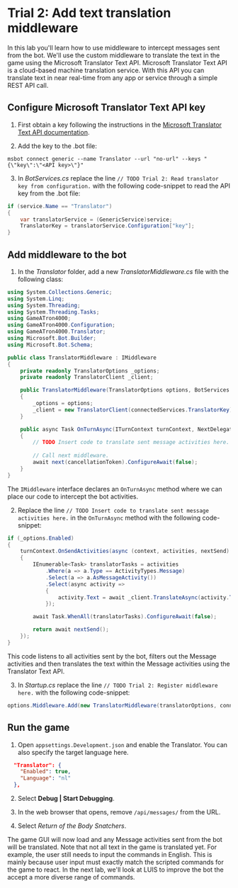 # Trial 2: Add text translation middleware

In this lab you'll learn how to use middleware to intercept messages sent from the bot. We'll use the custom middleware to translate the text in the game using the Microsoft Translator Text API. Microsoft Translator Text API is a cloud-based machine translation service. With this API you can translate text in near real-time from any app or service through a simple REST API call. 

## Configure Microsoft Translator Text API key

1. First obtain a key following the instructions in the [Microsoft Translator Text API documentation](https://docs.microsoft.com/en-us/azure/cognitive-services/translator/translator-text-how-to-signup).

2. Add the key to the .bot file:

```
msbot connect generic --name Translator --url "no-url" --keys "{\"key\":\"<API key>\"}"
```

3. In *BotServices.cs* replace the line `// TODO Trial 2: Read translator key from configuration.` with the following code-snippet to read the API key from the .bot file:

```csharp
if (service.Name == "Translator")
{
    var translatorService = (GenericService)service;
    TranslatorKey = translatorService.Configuration["key"];
}
```

## Add middleware to the bot

1. In the *Translator* folder, add a new *TranslatorMiddleware.cs* file with the following class:

```csharp
using System.Collections.Generic;
using System.Linq;
using System.Threading;
using System.Threading.Tasks;
using GameATron4000;
using GameATron4000.Configuration;
using GameATron4000.Translator;
using Microsoft.Bot.Builder;
using Microsoft.Bot.Schema;

public class TranslatorMiddleware : IMiddleware
{
    private readonly TranslatorOptions _options;
    private readonly TranslatorClient _client;

    public TranslatorMiddleware(TranslatorOptions options, BotServices connectedServices)
    {
        _options = options;
        _client = new TranslatorClient(connectedServices.TranslatorKey);
    }

    public async Task OnTurnAsync(ITurnContext turnContext, NextDelegate next, CancellationToken cancellationToken = default(CancellationToken))
    {
        // TODO Insert code to translate sent message activities here.
        
        // Call next middleware.
        await next(cancellationToken).ConfigureAwait(false);
    }
}
```

The `IMiddleware` interface declares an `OnTurnAsync` method where we can place our code to intercept the bot activities.  

2. Replace the line `// TODO Insert code to translate sent message activities here.` in the `OnTurnAsync` method with the following code-snippet:

```csharp
if (_options.Enabled)
{
    turnContext.OnSendActivities(async (context, activities, nextSend) =>
    {
        IEnumerable<Task> translatorTasks = activities
            .Where(a => a.Type == ActivityTypes.Message)
            .Select(a => a.AsMessageActivity())
            .Select(async activity =>
            {
                activity.Text = await _client.TranslateAsync(activity.Text, _options.Language).ConfigureAwait(false);
            });

        await Task.WhenAll(translatorTasks).ConfigureAwait(false);

        return await nextSend();
    });
}
```

This code listens to all activities sent by the bot, filters out the Message activities and then translates the text within the Message activities using the Translator Text API. 

3. In *Startup.cs* replace the line `// TODO Trial 2: Register middleware here.` with the following code-snippet:

```csharp
options.Middleware.Add(new TranslatorMiddleware(translatorOptions, connectedServices));
```

## Run the game

1. Open `appsettings.Development.json` and enable the Translator. You can also specify the target language here.

```json
  "Translator": {
    "Enabled": true,
    "Language": "nl"
  },
```

2. Select **Debug | Start Debugging**.

3. In the web browser that opens, remove `/api/messages/` from the URL.

4. Select *Return of the Body Snatchers*.

The game GUI will now load and any Message activities sent from the bot will be translated. Note that not all text in the game is translated yet. For example, the user still needs to input the commands in English. This is mainly because user input must exactly match the scripted commands for the game to react. In the next lab, we'll look at LUIS to improve the bot the accept a more diverse range of commands.
